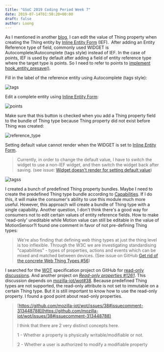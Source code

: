 ```yaml
---
title: "GSoC 2019 Coding Period Week 7"
date: 2019-07-14T01:50:20+00:00
draft: false 
author: Loong
---
```


[//]: # ( UUID: b2b6c0ff-834a-418a-9d5a-abe93f1296dc )
[//]: # ( Title: GSoC 2019 Coding Period Week 7 )
[//]: # ( Created: 2019-07-14T01:50:20+00:00 )

As I mentioned in another [blog](https://longxianwen.net/gsoc-2019-coding-period-week-5), I can edit the value of Thing property when creating the Thing entity by [Inline Entity Form](https://www.drupal.org/project/inline_entity_form) (IEF).  After adding an Entity Reference type of field, commonly used WIDGET is Autocomplete/Autocomplete (tags style) instead of IEF. In the case of points, IEF is used by default after adding a field of entity reference type where the target type is points. So I need to refer to points to [implement hook\_entity\_presave()](https://git.drupalcode.org/project/points/blob/8.x-1.x/points.module#L81).

Fill in the label of the reference entity using Autocomplete (tags style):

![tags](/images/tags.png)

Edit a complete entity using [Inline Entity Form](https://www.drupal.org/project/inline_entity_form):

![points](/images/points.png)

Make sure that this button is checked when you add a Thing property field to the bundle of Thing type because Thing property did not exist before Thing was created:

![reference_type](/images/reference_type.png)

Setting default value cannot render when the WIDGET is set to [Inline Entity Form](https://www.drupal.org/project/inline_entity_form).

> Currently, in order to change the default value, I have to switch the widget to use a non-IEF widget, and then switch the widget back after saving. (see issue: [Widget doesn't render for setting default value](https://www.drupal.org/project/inline_entity_form/issues/3041572))

![tagss](/images/tagsss.png)

I created a bunch of predefined Thing property bundles. Maybe I need to create the predefined Thing type bundle according to [Capabilities](https://iot.mozilla.org/schemas/#capabilities). If I do this, it will make the consumer's ability to use this module much more useful. However, this approach will create a bundle of Thing type with a single capability. Another question, I don't think there's a good way for consumers not to edit certain values of entity reference fields. How to make 'read-only' uneditable while Motion value can still be editable in the value of MotionSensor?I found one comment in favor of not pre-defining Thing types:

> We're also finding that defining web thing types at just the thing level is too inflexible. Through the W3C we are investigating standardising "capabilities" - types of properties, actions and events which can be mixed and matched between devices. (See issue on GitHub [Get rid of the concrete Web Thing Types #56](https://github.com/mozilla-iot/wot/issues/56#issuecomment-365696298))

I searched for the [WOT](https://github.com/mozilla-iot/wot) specification project on GitHub for [read-only discussions](https://github.com/mozilla-iot/wot/issues?utf8=%E2%9C%93&q=read-only+). And another project on _[Read-only properties #1261](https://github.com/mozilla-iot/gateway/issues/1261)_. This discussion depends on [mozilla-iot/wot#38](https://github.com/mozilla-iot/wot/issues/38). Because predefined Thing types are not supported, the read-only attribute is not set to immutable on a certain Thing type. But it is still important to know how to use the read-only property. I found a good point about read-only properties.

> [https://github.com/mozilla-iot/wot/issues/38#issuecomment-313448788](https://github.com/mozilla-iot/wot/issues/38#issuecomment-313448788)
>
> I think that there are 2 very distinct concepts here.
>
> 1 - Whether a property is physically writable/modifiable or not.
>
> 2 - Whether a user is authorized to modify a modifiable property